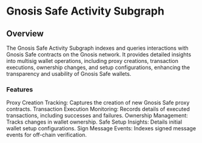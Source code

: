 # Gnosis Safe Activity Subgraph

## Overview
The Gnosis Safe Activity Subgraph indexes and queries interactions with Gnosis Safe contracts on the Gnosis network. It provides detailed insights into multisig wallet operations, including proxy creations, transaction executions, ownership changes, and setup configurations, enhancing the transparency and usability of Gnosis Safe wallets.

### Features
Proxy Creation Tracking: Captures the creation of new Gnosis Safe proxy contracts.
Transaction Execution Monitoring: Records details of executed transactions, including successes and failures.
Ownership Management: Tracks changes in wallet ownership.
Safe Setup Insights: Details initial wallet setup configurations.
Sign Message Events: Indexes signed message events for off-chain verification.
